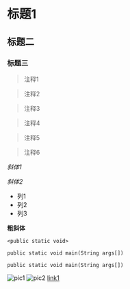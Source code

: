 标题1
===
标题二
----
### 标题三
>注释1

>注释2

>注释3

>注释4

>注释5

>注释6

*斜体1*

_斜体2_

+ 列1
+ 列2
+ 列3

**粗斜体**

`<public static void>`

`public static void main(String args[])`

    public static void main(String args[])

![pic1](/home/my/Desktop/July/1.jpg)
![pic2](http://ww2.sinaimg.cn/large/6aee7dbbgw1efffa67voyj20ix0ctq3n.jpg)
[link1](www.baidu.com)
